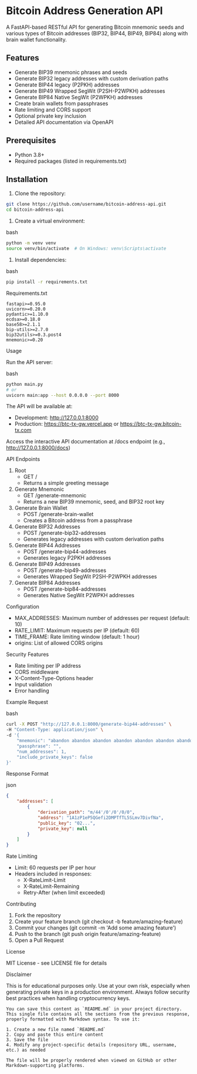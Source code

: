 # Bitcoin Address Generation API

A FastAPI-based RESTful API for generating Bitcoin mnemonic seeds and various types of Bitcoin addresses (BIP32, BIP44, BIP49, BIP84) along with brain wallet functionality.

## Features

- Generate BIP39 mnemonic phrases and seeds
- Generate BIP32 legacy addresses with custom derivation paths
- Generate BIP44 legacy (P2PKH) addresses
- Generate BIP49 Wrapped SegWit (P2SH-P2WPKH) addresses
- Generate BIP84 Native SegWit (P2WPKH) addresses
- Create brain wallets from passphrases
- Rate limiting and CORS support
- Optional private key inclusion
- Detailed API documentation via OpenAPI

## Prerequisites

- Python 3.8+
- Required packages (listed in requirements.txt)

## Installation

1. Clone the repository:
```bash
git clone https://github.com/username/bitcoin-address-api.git
cd bitcoin-address-api
```

1. Create a virtual environment:

bash

```bash
python -m venv venv
source venv/bin/activate  # On Windows: venv\Scripts\activate
```

1. Install dependencies:

bash

```bash
pip install -r requirements.txt
```

Requirements.txt

```text
fastapi>=0.95.0
uvicorn>=0.20.0
pydantic>=1.10.0
ecdsa>=0.18.0
base58>=2.1.1
bip-utils>=2.7.0
bip32utils>=0.3.post4
mnemonic>=0.20
```

Usage

Run the API server:

bash

```bash
python main.py
# or
uvicorn main:app --host 0.0.0.0 --port 8000
```

The API will be available at:

- Development: http://127.0.0.1:8000
- Production: https://btc-tx-gw.vercel.app or https://btc-tx-gw.bitcoin-tx.com

Access the interactive API documentation at /docs endpoint (e.g., http://127.0.0.1:8000/docs)

API Endpoints

1. Root
   - GET /
   - Returns a simple greeting message
2. Generate Mnemonic
   - GET /generate-mnemonic
   - Returns a new BIP39 mnemonic, seed, and BIP32 root key
3. Generate Brain Wallet
   - POST /generate-brain-wallet
   - Creates a Bitcoin address from a passphrase
4. Generate BIP32 Addresses
   - POST /generate-bip32-addresses
   - Generates legacy addresses with custom derivation paths
5. Generate BIP44 Addresses
   - POST /generate-bip44-addresses
   - Generates legacy P2PKH addresses
6. Generate BIP49 Addresses
   - POST /generate-bip49-addresses
   - Generates Wrapped SegWit P2SH-P2WPKH addresses
7. Generate BIP84 Addresses
   - POST /generate-bip84-addresses
   - Generates Native SegWit P2WPKH addresses

Configuration

- MAX_ADDRESSES: Maximum number of addresses per request (default: 10)
- RATE_LIMIT: Maximum requests per IP (default: 60)
- TIME_FRAME: Rate limiting window (default: 1 hour)
- origins: List of allowed CORS origins

Security Features

- Rate limiting per IP address
- CORS middleware
- X-Content-Type-Options header
- Input validation
- Error handling

Example Request

bash

```bash
curl -X POST "http://127.0.0.1:8000/generate-bip44-addresses" \
-H "Content-Type: application/json" \
-d '{
    "mnemonic": "abandon abandon abandon abandon abandon abandon abandon abandon abandon abandon abandon about",
    "passphrase": "",
    "num_addresses": 1,
    "include_private_keys": false
}'
```

Response Format

json

```json
{
    "addresses": [
        {
            "derivation_path": "m/44'/0'/0'/0/0",
            "address": "1A1zP1eP5QGefi2DMPTfTL5SLmv7DivfNa",
            "public_key": "02...",
            "private_key": null
        }
    ]
}
```

Rate Limiting

- Limit: 60 requests per IP per hour
- Headers included in responses:
  - X-RateLimit-Limit
  - X-RateLimit-Remaining
  - Retry-After (when limit exceeded)

Contributing

1. Fork the repository
2. Create your feature branch (git checkout -b feature/amazing-feature)
3. Commit your changes (git commit -m 'Add some amazing feature')
4. Push to the branch (git push origin feature/amazing-feature)
5. Open a Pull Request

License

MIT License - see LICENSE file for details

Disclaimer

This is for educational purposes only. Use at your own risk, especially when generating private keys in a production environment. Always follow security best practices when handling cryptocurrency keys.

```text
You can save this content as `README.md` in your project directory. This single file contains all the sections from the previous response, properly formatted with Markdown syntax. To use it:

1. Create a new file named `README.md`
2. Copy and paste this entire content
3. Save the file
4. Modify any project-specific details (repository URL, username, etc.) as needed

The file will be properly rendered when viewed on GitHub or other Markdown-supporting platforms.
```